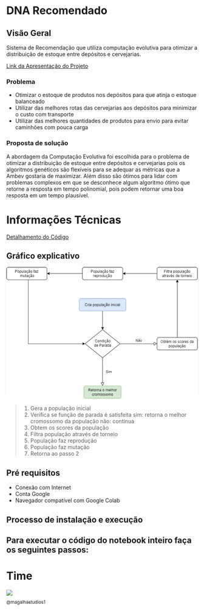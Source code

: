 # DNA Recomendado

## Visão Geral  
Sistema de Recomendação que utiliza computação evolutiva para otimizar a distribuição de estoque entre depósitos e cervejarias.

[Link da Apresentação do Projeto](https://storage.googleapis.com/taikai-storage/others/0cc776d0-385f-11ec-b2fd-37da095ce81aentrega_propotipacao.pdf)

### Problema  
- Otimizar o estoque de produtos nos depósitos para que atinja o estoque balanceado
- Utilizar das melhores rotas das cervejarias aos depósitos para minimizar o
custo com transporte
- Utilizar das melhores quantidades de produtos para envio para evitar
caminhões com pouca carga

### Proposta de solução  
A abordagem da Computação Evolutiva foi escolhida para o problema de otimizar a distribuição de estoque entre depósitos e cervejarias pois os algoritmos genéticos são flexíveis para se adequar as métricas que a Ambev gostaria de maximizar. Além disso são ótimos para lidar com problemas complexos em que se desconhece algum algoritmo ótimo que retorne a resposta em tempo polinomial, pois podem retornar uma boa resposta em um tempo plausível.

# Informações Técnicas
[Detalhamento do Código](images/code.ipynb)  
## Gráfico explicativo
![](images/pseudocodigo.png)  
> 1. Gera a população inicial
> 2. Verifica se função de parada é satisfeita
>    sim: retorna o melhor cromossomo da população
>    não: continua
> 3. Obtem os scores da população
> 4. Filtra população através de torneio
> 5. População faz reprodução
> 6. População faz mutação
> 7. Retorna ao passo 2

## Pré requisitos
- Conexão com Internet
- Conta Google  
- Navegador compatível com Google Colab

## Processo de instalação e execução
Para executar o código do notebook inteiro faça os seguintes passos:
- 


# Time

[<img src="https://avatars.githubusercontent.com/u/44060813?v=4" width="115"><br><sub>@magalhastudios1</sub>](https://github.com/alexandremendoncaalvaro) 
